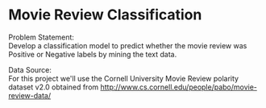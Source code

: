 # Movie Review Classification

Problem Statement:           
Develop a classification model to predict whether the movie review was Positive or Negative labels by mining the text data.

Data Source:              
For this project we'll use the Cornell University Movie Review polarity dataset v2.0 obtained from http://www.cs.cornell.edu/people/pabo/movie-review-data/